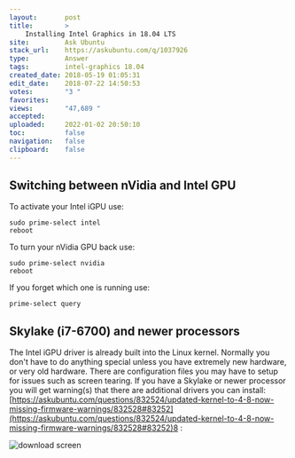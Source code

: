 ```yaml
---
layout:       post
title:        >
    Installing Intel Graphics in 18.04 LTS
site:         Ask Ubuntu
stack_url:    https://askubuntu.com/q/1037926
type:         Answer
tags:         intel-graphics 18.04
created_date: 2018-05-19 01:05:31
edit_date:    2018-07-22 14:50:53
votes:        "3 "
favorites:    
views:        "47,689 "
accepted:     
uploaded:     2022-01-02 20:50:10
toc:          false
navigation:   false
clipboard:    false
---
```


## Switching between nVidia and Intel GPU

To activate your Intel iGPU use:

``` 
sudo prime-select intel
reboot

```

To turn your nVidia GPU back use:

``` 
sudo prime-select nvidia
reboot

```

If you forget which one is running use:

``` 
prime-select query

```


## Skylake (i7-6700) and newer processors

The Intel iGPU driver is already built into the Linux kernel. Normally you don't have to do anything special unless you have extremely new hardware, or very old hardware. There are configuration files you may have to setup for issues such as screen tearing. If you have a Skylake or newer processor you will get warning(s) that there are additional drivers you can install: [https://askubuntu.com/questions/832524/updated-kernel-to-4-8-now-missing-firmware-warnings/832528#83252](https://askubuntu.com/questions/832524/updated-kernel-to-4-8-now-missing-firmware-warnings/832528#83252)8 :

![download screen][1]


  [1]: https://i.stack.imgur.com/PzEm6.png
